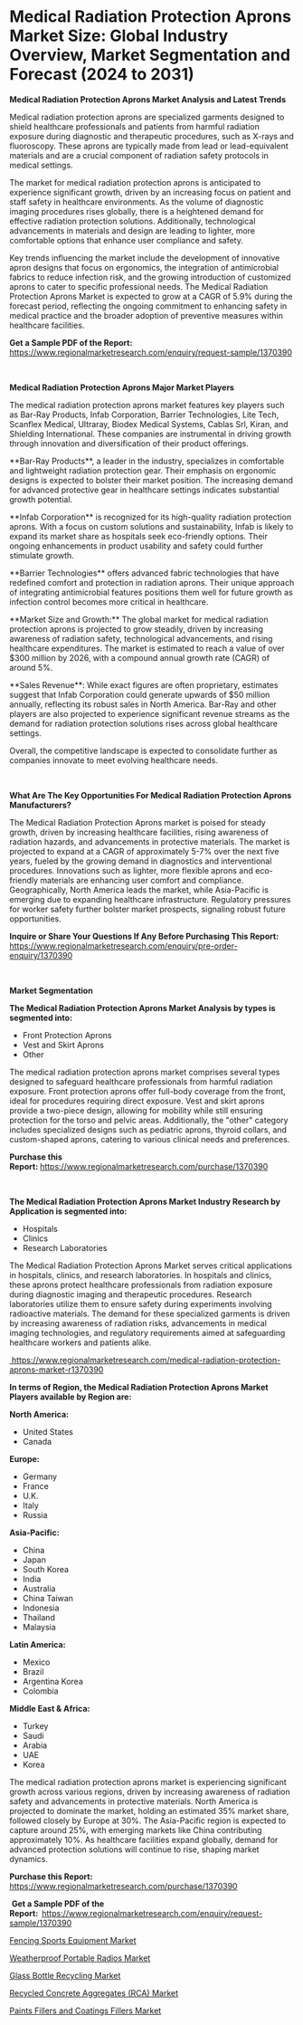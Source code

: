 <p><h1>Medical Radiation Protection Aprons Market Size: Global Industry Overview, Market Segmentation and Forecast (2024 to 2031)</h1></p><p><strong>Medical Radiation Protection Aprons Market Analysis and Latest Trends</strong></p>
<p><p>Medical radiation protection aprons are specialized garments designed to shield healthcare professionals and patients from harmful radiation exposure during diagnostic and therapeutic procedures, such as X-rays and fluoroscopy. These aprons are typically made from lead or lead-equivalent materials and are a crucial component of radiation safety protocols in medical settings.</p><p>The market for medical radiation protection aprons is anticipated to experience significant growth, driven by an increasing focus on patient and staff safety in healthcare environments. As the volume of diagnostic imaging procedures rises globally, there is a heightened demand for effective radiation protection solutions. Additionally, technological advancements in materials and design are leading to lighter, more comfortable options that enhance user compliance and safety.</p><p>Key trends influencing the market include the development of innovative apron designs that focus on ergonomics, the integration of antimicrobial fabrics to reduce infection risk, and the growing introduction of customized aprons to cater to specific professional needs. The Medical Radiation Protection Aprons Market is expected to grow at a CAGR of 5.9% during the forecast period, reflecting the ongoing commitment to enhancing safety in medical practice and the broader adoption of preventive measures within healthcare facilities.</p></p>
<p><strong>Get a Sample PDF of the Report:&nbsp;</strong> <a href="https://www.regionalmarketresearch.com/enquiry/request-sample/1370390">https://www.regionalmarketresearch.com/enquiry/request-sample/1370390</a></p>
<p>&nbsp;</p>
<p><strong>Medical Radiation Protection Aprons Major Market Players</strong></p>
<p><p>The medical radiation protection aprons market features key players such as Bar-Ray Products, Infab Corporation, Barrier Technologies, Lite Tech, Scanflex Medical, Ultraray, Biodex Medical Systems, Cablas Srl, Kiran, and Shielding International. These companies are instrumental in driving growth through innovation and diversification of their product offerings.</p><p>**Bar-Ray Products**, a leader in the industry, specializes in comfortable and lightweight radiation protection gear. Their emphasis on ergonomic designs is expected to bolster their market position. The increasing demand for advanced protective gear in healthcare settings indicates substantial growth potential.</p><p>**Infab Corporation** is recognized for its high-quality radiation protection aprons. With a focus on custom solutions and sustainability, Infab is likely to expand its market share as hospitals seek eco-friendly options. Their ongoing enhancements in product usability and safety could further stimulate growth.</p><p>**Barrier Technologies** offers advanced fabric technologies that have redefined comfort and protection in radiation aprons. Their unique approach of integrating antimicrobial features positions them well for future growth as infection control becomes more critical in healthcare.</p><p>**Market Size and Growth:** The global market for medical radiation protection aprons is projected to grow steadily, driven by increasing awareness of radiation safety, technological advancements, and rising healthcare expenditures. The market is estimated to reach a value of over $300 million by 2026, with a compound annual growth rate (CAGR) of around 5%.</p><p>**Sales Revenue**: While exact figures are often proprietary, estimates suggest that Infab Corporation could generate upwards of $50 million annually, reflecting its robust sales in North America. Bar-Ray and other players are also projected to experience significant revenue streams as the demand for radiation protection solutions rises across global healthcare settings. </p><p>Overall, the competitive landscape is expected to consolidate further as companies innovate to meet evolving healthcare needs.</p></p>
<p>&nbsp;</p>
<p><strong>What Are The Key Opportunities For Medical Radiation Protection Aprons Manufacturers?</strong></p>
<p><p>The Medical Radiation Protection Aprons market is poised for steady growth, driven by increasing healthcare facilities, rising awareness of radiation hazards, and advancements in protective materials. The market is projected to expand at a CAGR of approximately 5-7% over the next five years, fueled by the growing demand in diagnostics and interventional procedures. Innovations such as lighter, more flexible aprons and eco-friendly materials are enhancing user comfort and compliance. Geographically, North America leads the market, while Asia-Pacific is emerging due to expanding healthcare infrastructure. Regulatory pressures for worker safety further bolster market prospects, signaling robust future opportunities.</p></p>
<p><strong>Inquire or Share Your Questions If Any Before Purchasing This Report:</strong> <a href="https://www.regionalmarketresearch.com/enquiry/pre-order-enquiry/1370390">https://www.regionalmarketresearch.com/enquiry/pre-order-enquiry/1370390</a></p>
<p>&nbsp;</p>
<p><strong>Market Segmentation</strong></p>
<p><strong>The Medical Radiation Protection Aprons Market Analysis by types is segmented into:</strong></p>
<p><ul><li>Front Protection Aprons</li><li>Vest and Skirt Aprons</li><li>Other</li></ul></p>
<p><p>The medical radiation protection aprons market comprises several types designed to safeguard healthcare professionals from harmful radiation exposure. Front protection aprons offer full-body coverage from the front, ideal for procedures requiring direct exposure. Vest and skirt aprons provide a two-piece design, allowing for mobility while still ensuring protection for the torso and pelvic areas. Additionally, the "other" category includes specialized designs such as pediatric aprons, thyroid collars, and custom-shaped aprons, catering to various clinical needs and preferences.</p></p>
<p><strong>Purchase this Report:&nbsp;</strong><a href="https://www.regionalmarketresearch.com/purchase/1370390">https://www.regionalmarketresearch.com/purchase/1370390</a></p>
<p>&nbsp;</p>
<p><strong>The Medical Radiation Protection Aprons Market Industry Research by Application is segmented into:</strong></p>
<p><ul><li>Hospitals</li><li>Clinics</li><li>Research Laboratories</li></ul></p>
<p><p>The Medical Radiation Protection Aprons Market serves critical applications in hospitals, clinics, and research laboratories. In hospitals and clinics, these aprons protect healthcare professionals from radiation exposure during diagnostic imaging and therapeutic procedures. Research laboratories utilize them to ensure safety during experiments involving radioactive materials. The demand for these specialized garments is driven by increasing awareness of radiation risks, advancements in medical imaging technologies, and regulatory requirements aimed at safeguarding healthcare workers and patients alike.</p></p>
<p><a href="https://www.regionalmarketresearch.com/medical-radiation-protection-aprons-market-r1370390">&nbsp;https://www.regionalmarketresearch.com/medical-radiation-protection-aprons-market-r1370390</a></p>
<p><strong>In terms of Region, the Medical Radiation Protection Aprons Market Players available by Region are:</strong></p>
<p>
    <p> <strong> North America: </strong>
        <ul>
            <li>United States</li>
            <li>Canada</li>
        </ul>
        </p> 
    <p> <strong> Europe: </strong>
        <ul>
            <li>Germany</li>
            <li>France</li>
            <li>U.K.</li>
            <li>Italy</li>
            <li>Russia</li>
        </ul>
        </p> 
    <p> <strong> Asia-Pacific: </strong>
        <ul>
            <li>China</li>
            <li>Japan</li>
            <li>South Korea</li>
            <li>India</li>
            <li>Australia</li>
            <li>China Taiwan</li>
            <li>Indonesia</li>
            <li>Thailand</li>
            <li>Malaysia</li>
        </ul>
        </p> 
    <p> <strong> Latin America: </strong>
        <ul>
            <li>Mexico</li>
            <li>Brazil</li>
            <li>Argentina Korea</li>
            <li>Colombia</li>
        </ul>
        </p> 
    <p> <strong> Middle East & Africa: </strong>
        <ul>
            <li>Turkey</li>
            <li>Saudi</li>
            <li>Arabia</li>
            <li>UAE</li>
            <li>Korea</li>
        </ul>
    </p>
    </p>
<p><p>The medical radiation protection aprons market is experiencing significant growth across various regions, driven by increasing awareness of radiation safety and advancements in protective materials. North America is projected to dominate the market, holding an estimated 35% market share, followed closely by Europe at 30%. The Asia-Pacific region is expected to capture around 25%, with emerging markets like China contributing approximately 10%. As healthcare facilities expand globally, demand for advanced protection solutions will continue to rise, shaping market dynamics.</p></p>
<p><strong>Purchase this Report: </strong><a href="https://www.regionalmarketresearch.com/purchase/1370390">https://www.regionalmarketresearch.com/purchase/1370390</a></p>
<p>&nbsp;<strong>Get a Sample PDF of the Report:&nbsp;&nbsp;</strong><a href="https://www.regionalmarketresearch.com/enquiry/request-sample/1370390">https://www.regionalmarketresearch.com/enquiry/request-sample/1370390</a></p>
<p><strong></strong></p>
<p><p><a href="https://www.linkedin.com/pulse/global-fencing-sports-equipment-market-size-share-analysis-f9k3c">Fencing Sports Equipment Market</a></p><p><a href="https://medium.com/@vanielleho/unveiling-market-trends-global-weatherproof-portable-radios-market-growth-and-regional-insights-bea2e129892e?postPublishedType=repub">Weatherproof Portable Radios Market</a></p><p><a href="https://www.linkedin.com/pulse/glass-bottle-recycling-market-investigation-industry-evolution-gdybc">Glass Bottle Recycling Market</a></p><p><a href="https://issuu.com/reportprime-2/docs/recycled-concrete-aggregates-rca-ma_0bee20926c8bb3">Recycled Concrete Aggregates (RCA) Market</a></p><p><a href="https://medium.com/@vanielleho/what-is-driving-the-global-paints-fillers-and-coatings-fillers-market-66c1428f96eb">Paints Fillers and Coatings Fillers Market</a></p></p>